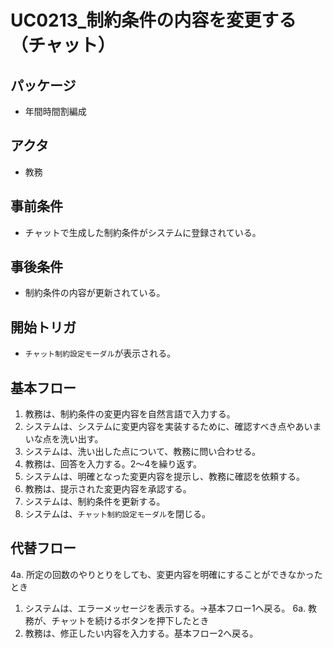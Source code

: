 # UC0213_制約条件の内容を変更する（チャット）

## パッケージ
- 年間時間割編成

## アクタ
- 教務

## 事前条件
- チャットで生成した制約条件がシステムに登録されている。

## 事後条件
- 制約条件の内容が更新されている。

## 開始トリガ
- `チャット制約設定モーダル`が表示される。

## 基本フロー
1. 教務は、制約条件の変更内容を自然言語で入力する。
2. システムは、システムに変更内容を実装するために、確認すべき点やあいまいな点を洗い出す。
3. システムは、洗い出した点について、教務に問い合わせる。
4. 教務は、回答を入力する。2〜4を繰り返す。
5. システムは、明確となった変更内容を提示し、教務に確認を依頼する。
6. 教務は、提示された変更内容を承認する。
7. システムは、制約条件を更新する。
8. システムは、`チャット制約設定モーダル`を閉じる。

## 代替フロー
4a. 所定の回数のやりとりをしても、変更内容を明確にすることができなかったとき
1. システムは、エラーメッセージを表示する。→基本フロー1へ戻る。
6a. 教務が、チャットを続けるボタンを押下したとき
1. 教務は、修正したい内容を入力する。基本フロー2へ戻る。